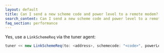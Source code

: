 ```yaml
---
layout: default
title: Can I send a new scheme code and power level to a remote modem?
search_content: Can I send a new scheme code and power level to a remote modem?
faq_section: performance
---
```


Yes, use a `LinkSchemeReq` via the tuner agent:

```groovy
tuner << new LinkSchemeReq(to: <address>, schemecode: "<code>", powerLevel: <level>)

